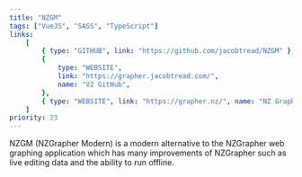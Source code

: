 ```yaml
---
title: "NZGM"
tags: ["VueJS", "SASS", "TypeScript"]
links:
    [
        { type: "GITHUB", link: "https://github.com/jacobtread/NZGM" },
        {
            type: "WEBSITE",
            link: "https://grapher.jacobtread.com/",
            name: "V2 GitHub",
        },
        { type: "WEBSITE", link: "https://grapher.nz/", name: "NZ Grapher" },
    ]
priority: 23
---
```


NZGM (NZGrapher Modern) is a modern alternative to the NZGrapher web graphing application which has many improvements of NZGrapher such as live editing data and the ability to run offline.
